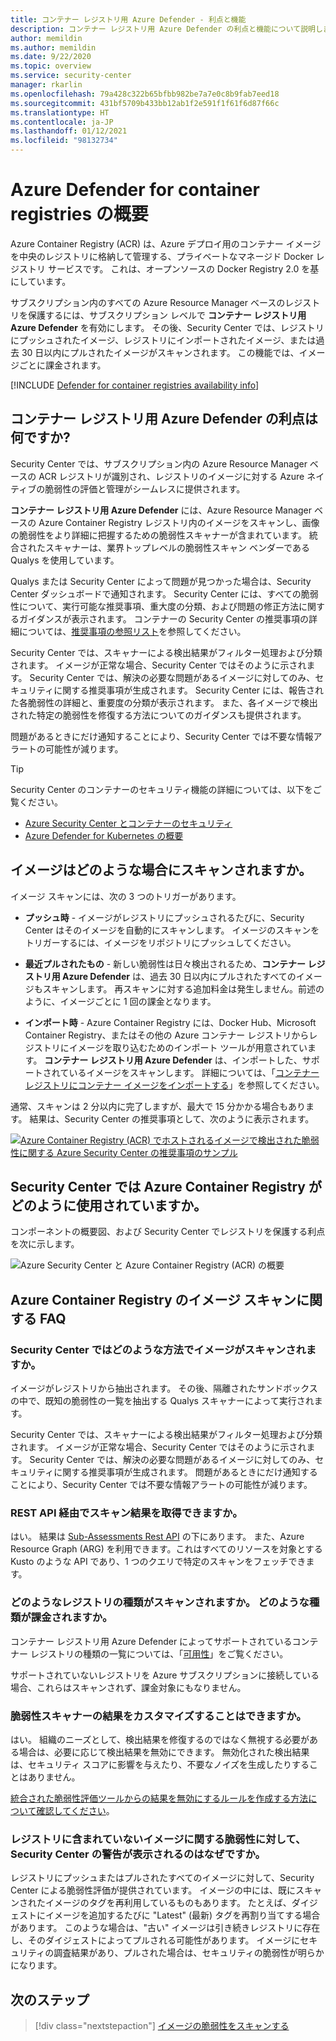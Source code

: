 ```yaml
---
title: コンテナー レジストリ用 Azure Defender - 利点と機能
description: コンテナー レジストリ用 Azure Defender の利点と機能について説明します。
author: memildin
ms.author: memildin
ms.date: 9/22/2020
ms.topic: overview
ms.service: security-center
manager: rkarlin
ms.openlocfilehash: 79a428c322b65bfbb982be7a7e0c8b9fab7eed18
ms.sourcegitcommit: 431bf5709b433bb12ab1f2e591f1f61f6d87f66c
ms.translationtype: HT
ms.contentlocale: ja-JP
ms.lasthandoff: 01/12/2021
ms.locfileid: "98132734"
---
```

# <a name="introduction-to-azure-defender-for-container-registries"></a>Azure Defender for container registries の概要

Azure Container Registry (ACR) は、Azure デプロイ用のコンテナー イメージを中央のレジストリに格納して管理する、プライベートなマネージド Docker レジストリ サービスです。 これは、オープンソースの Docker Registry 2.0 を基にしています。

サブスクリプション内のすべての Azure Resource Manager ベースのレジストリを保護するには、サブスクリプション レベルで **コンテナー レジストリ用 Azure Defender** を有効にします。 その後、Security Center では、レジストリにプッシュされたイメージ、レジストリにインポートされたイメージ、または過去 30 日以内にプルされたイメージがスキャンされます。 この機能では、イメージごとに課金されます。

[!INCLUDE [Defender for container registries availability info](../../includes/security-center-availability-defender-for-container-registries.md)]

## <a name="what-are-the-benefits-of-azure-defender-for-container-registries"></a>コンテナー レジストリ用 Azure Defender の利点は何ですか?

Security Center では、サブスクリプション内の Azure Resource Manager ベースの ACR レジストリが識別され、レジストリのイメージに対する Azure ネイティブの脆弱性の評価と管理がシームレスに提供されます。

**コンテナー レジストリ用 Azure Defender** には、Azure Resource Manager ベースの Azure Container Registry レジストリ内のイメージをスキャンし、画像の脆弱性をより詳細に把握するための脆弱性スキャナーが含まれています。 統合されたスキャナーは、業界トップレベルの脆弱性スキャン ベンダーである Qualys を使用しています。

Qualys または Security Center によって問題が見つかった場合は、Security Center ダッシュボードで通知されます。 Security Center には、すべての脆弱性について、実行可能な推奨事項、重大度の分類、および問題の修正方法に関するガイダンスが表示されます。 コンテナーの Security Center の推奨事項の詳細については、[推奨事項の参照リスト](recommendations-reference.md#recs-compute)を参照してください。

Security Center では、スキャナーによる検出結果がフィルター処理および分類されます。 イメージが正常な場合、Security Center ではそのように示されます。 Security Center では、解決の必要な問題があるイメージに対してのみ、セキュリティに関する推奨事項が生成されます。 Security Center には、報告された各脆弱性の詳細と、重要度の分類が表示されます。 また、各イメージで検出された特定の脆弱性を修復する方法についてのガイダンスも提供されます。

問題があるときにだけ通知することにより、Security Center では不要な情報アラートの可能性が減ります。


> [!TIP]
> Security Center のコンテナーのセキュリティ機能の詳細については、以下をご覧ください。
>
> - [Azure Security Center とコンテナーのセキュリティ](container-security.md)
> - [Azure Defender for Kubernetes の概要](defender-for-kubernetes-introduction.md)

## <a name="when-are-images-scanned"></a>イメージはどのような場合にスキャンされますか。

イメージ スキャンには、次の 3 つのトリガーがあります。

- **プッシュ時** - イメージがレジストリにプッシュされるたびに、Security Center はそのイメージを自動的にスキャンします。 イメージのスキャンをトリガーするには、イメージをリポジトリにプッシュしてください。

- **最近プルされたもの** - 新しい脆弱性は日々検出されるため、**コンテナー レジストリ用 Azure Defender** は、過去 30 日以内にプルされたすべてのイメージもスキャンします。 再スキャンに対する追加料金は発生しません。前述のように、イメージごとに 1 回の課金となります。

- **インポート時** - Azure Container Registry には、Docker Hub、Microsoft Container Registry、またはその他の Azure コンテナー レジストリからレジストリにイメージを取り込むためのインポート ツールが用意されています。 **コンテナー レジストリ用 Azure Defender** は、インポートした、サポートされているイメージをスキャンします。 詳細については、「[コンテナー レジストリにコンテナー イメージをインポートする](../container-registry/container-registry-import-images.md)」を参照してください。
 
通常、スキャンは 2 分以内に完了しますが、最大で 15 分かかる場合もあります。 結果は、Security Center の推奨事項として、次のように表示されます。

[![Azure Container Registry (ACR) でホストされるイメージで検出された脆弱性に関する Azure Security Center の推奨事項のサンプル](media/azure-container-registry-integration/container-security-acr-page.png)](media/azure-container-registry-integration/container-security-acr-page.png#lightbox)


## <a name="how-does-security-center-work-with-azure-container-registry"></a>Security Center では Azure Container Registry がどのように使用されていますか。

コンポーネントの概要図、および Security Center でレジストリを保護する利点を次に示します。

![Azure Security Center と Azure Container Registry (ACR) の概要](./media/azure-container-registry-integration/aks-acr-integration-detailed.png)




## <a name="faq-for-azure-container-registry-image-scanning"></a>Azure Container Registry のイメージ スキャンに関する FAQ

### <a name="how-does-security-center-scan-an-image"></a>Security Center ではどのような方法でイメージがスキャンされますか。
イメージがレジストリから抽出されます。 その後、隔離されたサンドボックスの中で、既知の脆弱性の一覧を抽出する Qualys スキャナーによって実行されます。

Security Center では、スキャナーによる検出結果がフィルター処理および分類されます。 イメージが正常な場合、Security Center ではそのように示されます。 Security Center では、解決の必要な問題があるイメージに対してのみ、セキュリティに関する推奨事項が生成されます。 問題があるときにだけ通知することにより、Security Center では不要な情報アラートの可能性が減ります。

### <a name="can-i-get-the-scan-results-via-rest-api"></a>REST API 経由でスキャン結果を取得できますか。
はい。 結果は [Sub-Assessments Rest API](/rest/api/securitycenter/subassessments/list/) の下にあります。 また、Azure Resource Graph (ARG) を利用できます。これはすべてのリソースを対象とする Kusto のような API であり、1 つのクエリで特定のスキャンをフェッチできます。

### <a name="what-registry-types-are-scanned-what-types-are-billed"></a>どのようなレジストリの種類がスキャンされますか。 どのような種類が課金されますか。
コンテナー レジストリ用 Azure Defender によってサポートされているコンテナー レジストリの種類の一覧については、「[可用性](defender-for-container-registries-usage.md#availability)」をご覧ください。

サポートされていないレジストリを Azure サブスクリプションに接続している場合、これらはスキャンされず、課金対象にもなりません。

### <a name="can-i-customize-the-findings-from-the-vulnerability-scanner"></a>脆弱性スキャナーの結果をカスタマイズすることはできますか。
はい。 組織のニーズとして、検出結果を修復するのではなく無視する必要がある場合は、必要に応じて検出結果を無効にできます。 無効化された検出結果は、セキュリティ スコアに影響を与えたり、不要なノイズを生成したりすることはありません。

[統合された脆弱性評価ツールからの結果を無効にするルールを作成する方法について確認してください](defender-for-container-registries-usage.md#disable-specific-findings-preview)。

### <a name="why-is-security-center-alerting-me-to-vulnerabilities-about-an-image-that-isnt-in-my-registry"></a>レジストリに含まれていないイメージに関する脆弱性に対して、Security Center の警告が表示されるのはなぜですか。
レジストリにプッシュまたはプルされたすべてのイメージに対して、Security Center による脆弱性評価が提供されています。 イメージの中には、既にスキャンされたイメージのタグを再利用しているものもあります。 たとえば、ダイジェストにイメージを追加するたびに "Latest" (最新) タグを再割り当てする場合があります。 このような場合は、"古い" イメージは引き続きレジストリに存在し、そのダイジェストによってプルされる可能性があります。 イメージにセキュリティの調査結果があり、プルされた場合は、セキュリティの脆弱性が明らかになります。


## <a name="next-steps"></a>次のステップ

> [!div class="nextstepaction"]
> [イメージの脆弱性をスキャンする](defender-for-container-registries-usage.md)
